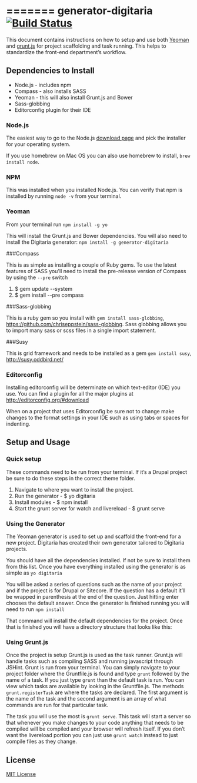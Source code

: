 =======
generator-digitaria [![Build Status](https://secure.travis-ci.org/mturnwall/generator-digitaria.png?branch=master)](https://travis-ci.org/mturnwall/generator-digitaria)
===================

This document contains instructions on how to setup and use both [Yeoman](http://yeoman.io) and [grunt.js](gruntjs.com) for project scaffolding and task running. This helps to standardize the front-end department’s workflow.

## Dependencies to Install

- Node.js - includes npm
- Compass - also installs SASS
- Yeoman - this will also install Grunt.js and Bower
- Sass-globbing
- Editorconfig plugin for their IDE

### Node.js

The easiest way to go to the Node.js [download page](http://nodejs.org/download/) and pick the installer for your operating system.

If you use homebrew on Mac OS you can also use homebrew to install, `brew install node`.

### NPM

This was installed when you installed Node.js. You can verify that npm is installed by running `node -v` from your terminal.

### Yeoman

From your terminal run `npm install -g yo`

This will install the Grunt.js and Bower dependencies. You will also need to install the Digitaria generator:
`npm install -g generator-digitaria`

###Compass

This is as simple as installing a couple of Ruby gems. To use the latest features of SASS you'll need to install the pre-release version of Compass by using the `--pre` switch

1. $ gem update --system
2. $ gem install --pre compass

###Sass-globbing

This is a ruby gem so you install with `gem install sass-globbing`, https://github.com/chriseppstein/sass-globbing. Sass globbing allows you to import many sass or scss files in a single import statement.

###Susy

This is grid framework and needs to be installed as a gem `gem install susy`, http://susy.oddbird.net/

### Editorconfig

Installing editorconfig will be determinate on which text-editor (IDE) you use. You can find a plugin for all the major plugins at http://editorconfig.org/#download

When on a project that uses Editorconfig be sure not to change make changes to the format settings in your IDE such as using tabs or spaces for indenting.

## Setup and Usage

### Quick setup

These commands need to be run from your terminal. If it’s a Drupal project be sure to do these steps in the correct theme folder.

1. Navigate to where you want to install the project.
2. Run the generator - $ yo digitaria
3. Install modules - $ npm install
4. Start the grunt server for watch and livereload - $ grunt serve

### Using the Generator

The Yeoman generator is used to set up and scaffold the front-end for a new project. Digitaria has created their own generator tailored to Digitaria projects.

You should have all the dependencies installed. If not be sure to install them from this list. Once you have everything installed using the generator is as simple as `yo digitaria`

You will be asked a series of questions such as the name of your project and if the project is for Drupal or Sitecore. If the question has a default it’ll be wrapped in parenthesis at the end of the question. Just hitting enter chooses the default answer. Once the generator is finished running you will need to run `npm install`

That command will install the default dependencies for the project. Once that is finished you will have a directory structure that looks like this:

### Using Grunt.js

Once the project is setup Grunt.js is used as the task runner. Grunt.js will handle tasks such as compiling SASS and running javascript through JSHint. Grunt is run from your terminal. You can simply navigate to your project folder where the Gruntfile.js is found and type `grunt` followed by the name of a task. If you just type `grunt` than the default task is run. You can view which tasks are available by looking in the Gruntfile.js. The methods `grunt.registerTask` are where the tasks are declared. The first argument is the name of the task and the second argument is an array of what commands are run for that particular task.

The task you will use the most is `grunt serve`. This task will start a server so that whenever you make changes to your code anything that needs to be compiled will be compiled and your browser will refresh itself. If you don’t want the livereload portion you can just use `grunt watch` instead to just compile files as they change.

## License

[MIT License](http://en.wikipedia.org/wiki/MIT_License)

